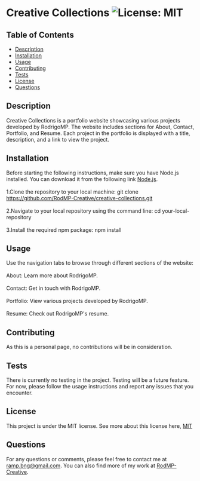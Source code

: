 # Creative Collections ![License: MIT](https://img.shields.io/badge/License-MIT-yellow.svg)

## Table of Contents
- [Description](#description)
- [Installation](#installation)
- [Usage](#usage)
- [Contributing](#contributing)
- [Tests](#tests)
- [License](#license)
- [Questions](#questions)

## Description
Creative Collections is a portfolio website showcasing various projects developed by RodrigoMP. The website includes sections for About, Contact, Portfolio, and Resume. Each project in the portfolio is displayed with a title, description, and a link to view the project.

## Installation
Before starting the following instructions, make sure you have Node.js installed. You can download it from the following link [Node.js](https://nodejs.org/).<br><br>1.Clone the repository to your local machine: git clone https://github.com/RodMP-Creative/creative-collections.git<br><br>2.Navigate to your local repository using the command line: cd your-local-repository<br><br>3.Install the required npm package: npm install

## Usage
Use the navigation tabs to browse through different sections of the website:<br><br>
About: Learn more about RodrigoMP.<br><br>
Contact: Get in touch with RodrigoMP.<br><br>
Portfolio: View various projects developed by RodrigoMP.<br><br>
Resume: Check out RodrigoMP's resume.
   
## Contributing
As this is a personal page, no contributions will be in consideration.

## Tests
There is currently no testing in the project. Testing will be a future feature.<br>For now, please follow the usage instructions and report any issues that you encounter.

## License
  This project is under the MIT license.
See more about this license here, [MIT](https://mit-license.org/?form=MG0AV3)

## Questions
For any questions or comments, please feel free to contact me at ramp.bng@gmail.com. You can also find more of my work at [RodMP-Creative](https://github.com/RodMP-Creative).